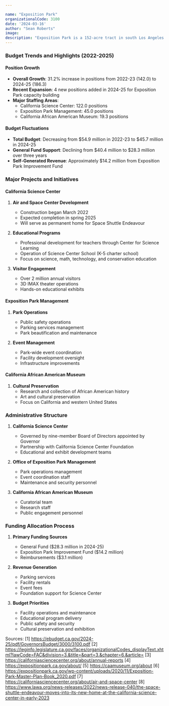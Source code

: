 ```yaml
---

name: "Exposition Park"
organizationalCode: 3100
date: '2024-03-16'
author: "Sean Roberts"
image: 
description: "Exposition Park is a 152-acre tract in south Los Angeles housing the California Science Center, California African American Museum, and Office of Exposition Park Management"
---
```


### Budget Trends and Highlights (2022-2025)

#### Position Growth
- **Overall Growth**: 31.2% increase in positions from 2022-23 (142.0) to 2024-25 (186.3)
- **Recent Expansion**: 4 new positions added in 2024-25 for Exposition Park capacity building
- **Major Staffing Areas**:
  - California Science Center: 122.0 positions
  - Exposition Park Management: 45.0 positions
  - California African American Museum: 19.3 positions

#### Budget Fluctuations
- **Total Budget**: Decreasing from $54.9 million in 2022-23 to $45.7 million in 2024-25
- **General Fund Support**: Declining from $40.4 million to $28.3 million over three years
- **Self-Generated Revenue**: Approximately $14.2 million from Exposition Park Improvement Fund

### Major Projects and Initiatives

#### California Science Center

1. **Air and Space Center Development**
   - Construction began March 2022
   - Expected completion in spring 2025
   - Will serve as permanent home for Space Shuttle Endeavour

2. **Educational Programs**
   - Professional development for teachers through Center for Science Learning
   - Operation of Science Center School (K-5 charter school)
   - Focus on science, math, technology, and conservation education

3. **Visitor Engagement**
   - Over 2 million annual visitors
   - 3D IMAX theater operations
   - Hands-on educational exhibits

#### Exposition Park Management

1. **Park Operations**
   - Public safety operations
   - Parking services management
   - Park beautification and maintenance

2. **Event Management**
   - Park-wide event coordination
   - Facility development oversight
   - Infrastructure improvements

#### California African American Museum

1. **Cultural Preservation**
   - Research and collection of African American history
   - Art and cultural preservation
   - Focus on California and western United States

### Administrative Structure

1. **California Science Center**
   - Governed by nine-member Board of Directors appointed by Governor
   - Partnership with California Science Center Foundation
   - Educational and exhibit development teams

2. **Office of Exposition Park Management**
   - Park operations management
   - Event coordination staff
   - Maintenance and security personnel

3. **California African American Museum**
   - Curatorial team
   - Research staff
   - Public engagement personnel

### Funding Allocation Process

1. **Primary Funding Sources**
   - General Fund ($28.3 million in 2024-25)
   - Exposition Park Improvement Fund ($14.2 million)
   - Reimbursements ($3.1 million)

2. **Revenue Generation**
   - Parking services
   - Facility rentals
   - Event fees
   - Foundation support for Science Center

3. **Budget Priorities**
   - Facility operations and maintenance
   - Educational program delivery
   - Public safety and security
   - Cultural preservation and exhibition

Sources:
[1] https://ebudget.ca.gov/2024-25/pdf/GovernorsBudget/3000/3100.pdf
[2] https://leginfo.legislature.ca.gov/faces/organizationalCodes_displayText.xhtml?lawCode=FAC&division=3.&title=&part=3.&chapter=6.&article=
[3] https://californiasciencecenter.org/about/annual-reports
[4] https://expositionpark.ca.gov/about/
[5] https://caamuseum.org/about
[6] https://expositionpark.ca.gov/wp-content/uploads/2020/11/Exposition-Park-Master-Plan-Book_2020.pdf
[7] https://californiasciencecenter.org/about/air-and-space-center
[8] https://www.lawa.org/news-releases/2022/news-release-040/the-space-shuttle-endeavour-moves-into-its-new-home-at-the-california-science-center-in-early-2023 